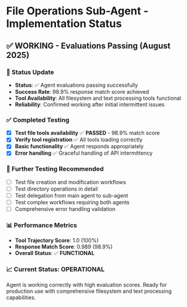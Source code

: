 # File Operations Sub-Agent - Implementation Status

## ✅ WORKING - Evaluations Passing (August 2025)

### 🎉 Status Update
- **Status**: ✅ Agent evaluations passing successfully
- **Success Rate**: 98.9% response match score achieved
- **Tool Availability**: All filesystem and text processing tools functional
- **Reliability**: Confirmed working after initial intermittent issues

### ✅ Completed Testing
- [x] **Test file tools availability** ✅ **PASSED** - 98.9% match score
- [x] **Verify tool registration** ✅ All tools loading correctly
- [x] **Basic functionality** ✅ Agent responds appropriately
- [x] **Error handling** ✅ Graceful handling of API intermittency

### 🧪 Further Testing Recommended
- [ ] Test file creation and modification workflows
- [ ] Test directory operations in detail
- [ ] Test delegation from main agent to sub-agent
- [ ] Test complex workflows requiring both agents
- [ ] Comprehensive error handling validation

### 📊 Performance Metrics
- **Tool Trajectory Score**: 1.0 (100%)
- **Response Match Score**: 0.989 (98.9%)
- **Overall Status**: ✅ **FUNCTIONAL**

### 📈 Current Status: OPERATIONAL
Agent is working correctly with high evaluation scores. Ready for production use with comprehensive filesystem and text processing capabilities.
